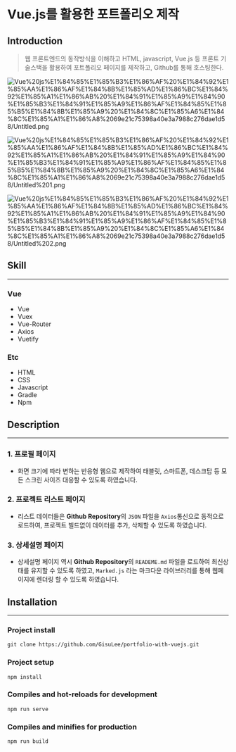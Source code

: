 # Vue.js를 활용한 포트폴리오 제작

## Introduction

> 웹 프론트엔드의 동작방식을 이해하고 HTML, javascript, Vue.js 등 프론트 기술스택을 활용하여 포트폴리오 페이지를 제작하고, Github를 통해 호스팅한다.

![Vue%20js%E1%84%85%E1%85%B3%E1%86%AF%20%E1%84%92%E1%85%AA%E1%86%AF%E1%84%8B%E1%85%AD%E1%86%BC%E1%84%92%E1%85%A1%E1%86%AB%20%E1%84%91%E1%85%A9%E1%84%90%E1%85%B3%E1%84%91%E1%85%A9%E1%86%AF%E1%84%85%E1%85%B5%E1%84%8B%E1%85%A9%20%E1%84%8C%E1%85%A6%E1%84%8C%E1%85%A1%E1%86%A8%2069e21c75398a40e3a7988c276dae1d58/Untitled.png](Vue%20js%E1%84%85%E1%85%B3%E1%86%AF%20%E1%84%92%E1%85%AA%E1%86%AF%E1%84%8B%E1%85%AD%E1%86%BC%E1%84%92%E1%85%A1%E1%86%AB%20%E1%84%91%E1%85%A9%E1%84%90%E1%85%B3%E1%84%91%E1%85%A9%E1%86%AF%E1%84%85%E1%85%B5%E1%84%8B%E1%85%A9%20%E1%84%8C%E1%85%A6%E1%84%8C%E1%85%A1%E1%86%A8%2069e21c75398a40e3a7988c276dae1d58/Untitled.png)

![Vue%20js%E1%84%85%E1%85%B3%E1%86%AF%20%E1%84%92%E1%85%AA%E1%86%AF%E1%84%8B%E1%85%AD%E1%86%BC%E1%84%92%E1%85%A1%E1%86%AB%20%E1%84%91%E1%85%A9%E1%84%90%E1%85%B3%E1%84%91%E1%85%A9%E1%86%AF%E1%84%85%E1%85%B5%E1%84%8B%E1%85%A9%20%E1%84%8C%E1%85%A6%E1%84%8C%E1%85%A1%E1%86%A8%2069e21c75398a40e3a7988c276dae1d58/Untitled%201.png](Vue%20js%E1%84%85%E1%85%B3%E1%86%AF%20%E1%84%92%E1%85%AA%E1%86%AF%E1%84%8B%E1%85%AD%E1%86%BC%E1%84%92%E1%85%A1%E1%86%AB%20%E1%84%91%E1%85%A9%E1%84%90%E1%85%B3%E1%84%91%E1%85%A9%E1%86%AF%E1%84%85%E1%85%B5%E1%84%8B%E1%85%A9%20%E1%84%8C%E1%85%A6%E1%84%8C%E1%85%A1%E1%86%A8%2069e21c75398a40e3a7988c276dae1d58/Untitled%201.png)

![Vue%20js%E1%84%85%E1%85%B3%E1%86%AF%20%E1%84%92%E1%85%AA%E1%86%AF%E1%84%8B%E1%85%AD%E1%86%BC%E1%84%92%E1%85%A1%E1%86%AB%20%E1%84%91%E1%85%A9%E1%84%90%E1%85%B3%E1%84%91%E1%85%A9%E1%86%AF%E1%84%85%E1%85%B5%E1%84%8B%E1%85%A9%20%E1%84%8C%E1%85%A6%E1%84%8C%E1%85%A1%E1%86%A8%2069e21c75398a40e3a7988c276dae1d58/Untitled%202.png](Vue%20js%E1%84%85%E1%85%B3%E1%86%AF%20%E1%84%92%E1%85%AA%E1%86%AF%E1%84%8B%E1%85%AD%E1%86%BC%E1%84%92%E1%85%A1%E1%86%AB%20%E1%84%91%E1%85%A9%E1%84%90%E1%85%B3%E1%84%91%E1%85%A9%E1%86%AF%E1%84%85%E1%85%B5%E1%84%8B%E1%85%A9%20%E1%84%8C%E1%85%A6%E1%84%8C%E1%85%A1%E1%86%A8%2069e21c75398a40e3a7988c276dae1d58/Untitled%202.png)

## Skill

---

### Vue

- Vue
- Vuex
- Vue-Router
- Axios
- Vuetify

### Etc

- HTML
- CSS
- Javascript
- Gradle
- Npm

## Description

---

### 1. 프로필 페이지

- 화면 크기에 따라 변하는 반응형 웹으로 제작하여 태블릿, 스마트폰, 데스크탑 등 모든 스크린 사이즈 대응할 수 있도록 하였습니다.

### 2. 프로젝트 리스트 페이지

- 리스트 데이터들은 **Github Repository**의 `JSON` 파일을 `Axios`통신으로 동적으로 로드하여, 프로젝트 빌드없이 데이터를 추가, 삭제할 수 있도록 하였습니다.

### 3. **상세설명 페이지**

- 상세설명 페이지 역시 **Github Repository**의 `READEME.md` 파일을 로드하여 최신상태를 유지할 수 있도록 하였고, `Marked.js` 라는 마크다운 라이브러리를 통해 웹페이지에 렌더링 할 수 있도록 하였습니다.

## Installation

---

### **Project install**

```
git clone https://github.com/GisuLee/portfolio-with-vuejs.git 
```

### **Project setup**

```
npm install
```

### **Compiles and hot-reloads for development**

```
npm run serve
```

### **Compiles and minifies for production**

```
npm run build
```